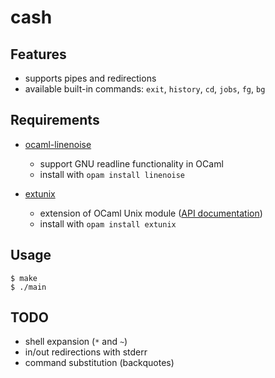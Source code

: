 # cash

## Features

* supports pipes and redirections
* available built-in commands: `exit`, `history`, `cd`, `jobs`, `fg`, `bg`

## Requirements

* [ocaml-linenoise](https://github.com/fxfactorial/ocaml-linenoise)
    * support GNU readline functionality in OCaml
    * install with `opam install linenoise`

* [extunix](https://github.com/ygrek/extunix)
    * extension of OCaml Unix module ([API documentation](http://ygrek.org.ua/p/ocaml-extunix/api/ExtUnixSpecific.html))
    * install with `opam install extunix`

## Usage

    $ make
    $ ./main

## TODO

* shell expansion (`*` and `~`)
* in/out redirections with stderr
* command substitution (backquotes)

